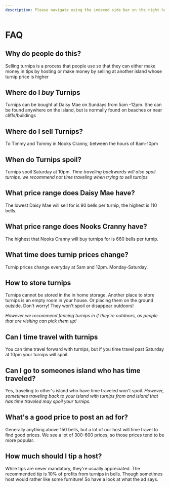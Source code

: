 ```yaml
---
description: Please navigate using the indexed side bar on the right hand side -->
---
```


# FAQ

## Why do people do this? 

Selling turnips is a process that people use so that they can either make money in tips by hosting or make money by selling at another island whose turnip price is higher

## Where do I _buy_ Turnips

Turnips can be bought at Daisy Mae on Sundays from 5am -12pm. She can be found anywhere on the island, but is normally found on beaches or near cliffs/buildings

## Where do I sell Turnips?

To Timmy and Tommy in Nooks Cranny, between the hours of 8am-10pm

## When do Turnips spoil?

Turnips spoil Saturday at 10pm. _Time traveling backwards will also spoil turnips, we recommend not time traveling when trying to sell turnips_

## What price range does Daisy Mae have?

The lowest Daisy Mae will sell for is 90 bells per turnip, the highest is 110 bells.

## What price range does Nooks Cranny have?

The highest that Nooks Cranny will buy turnips for is 660 bells per turnip. 

## What time does turnip prices change?

Turnip prices change everyday at 5am and 12pm. Monday-Saturday. 

## How to store turnips

Turnips cannot be stored in the in home storage. Another place to store turnips is an empty room in your house. Or placing them on the ground outside. Don't worry! They won't spoil or disappear outdoors! 

_However we recommend fencing turnips in if they're outdoors, as people that are visiting can pick them up!_

## Can I time travel with turnips

You can time travel forward with turnips, but if you time travel past Saturday at 10pm your turnips will spoil. 

## Can I go to someones island who has time traveled? 

Yes, traveling to other's island who have time traveled won't spoil. _However, sometimes traveling back to your island with turnips from and island that has time traveled may spoil your turnips._ 

## What's a good price to post an ad for? 

Generally anything above 150 bells, but a lot of our host will time travel to find good prices. We see a lot of 300-600 prices, so those prices tend to be more popular. 

## How much should I tip a host? 

While tips are never mandatory, they're usually appreciated. The recommended tip is 10% of profits from turnips in bells. Though sometimes host would rather like some furniture! So have a look at what the ad says.

